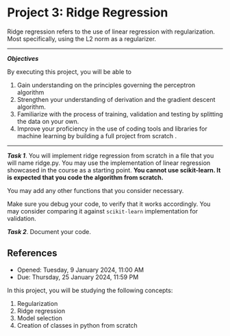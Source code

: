 # Project 3: Ridge Regression

Ridge regression refers to the use of linear regression with regularization. Most specifically, using the L2
norm as a regularizer.

---
***Objectives***

By executing this project, you will be able to

1. Gain understanding on the principles governing the perceptron algorithm
1. Strengthen your understanding of derivation and the gradient descent algorithm.
1. Familiarize with the process of training, validation and testing by splitting the data on your own.
1. Improve your proficiency in the use of coding tools and libraries for machine learning by building a full project from scratch .
---

***Task 1***. You will implement ridge regression from scratch in a file that you will name ridge.py.
You may use the implementation of linear regression showcased in the course as a starting point.
__You cannot use scikit-learn. It is expected that you code the algorithm from scratch.__


You may add any other functions that you consider necessary.

Make sure you debug your code, to verify that it works accordingly. You may consider comparing it against `scikit-learn` implementation for validation.

***Task 2***. Document your code.


## References

- Opened: Tuesday, 9 January 2024, 11:00 AM
- Due: Thursday, 25 January 2024, 11:59 PM

In this project, you will be studying the following concepts:

1. Regularization
1. Ridge regression
1. Model selection
1. Creation of classes in python from scratch

